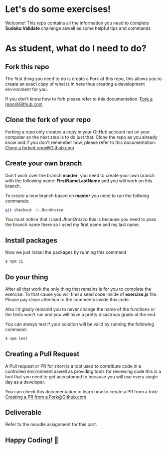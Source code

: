 # Let's do some exercises!

Welcome! This repo contains all the information you need to complete **Sudoku Validate** challenge aswell as some helpful tips and commands

# As student, what do I need to do?

## Fork this repo
The first thing you need to do is create a Fork of this repo, this allows you to create an exact copy of what is in here thus creating a development environment for you.

If you don't know how to fork please refer to this documentation: [Fork a repo@Github.com](https://docs.github.com/es/get-started/quickstart/fork-a-repo)

## Clone the fork of your repo
Forking a repo only creates a copy in your GitHub account not on your computer so the next step is to do just that.
Clone the repo as you already know and if you don't remember how, please refer to this documentation: [Clone a forked repo@Github.com](https://docs.github.com/es/get-started/quickstart/fork-a-repo#cloning-your-forked-repository)

## Create your own branch
Don't work over the branch __master__, you need to create your own branch with the following name: __FirstNameLastName__ and you will work on this branch.

To create a new branch based on __master__ you need to run the follwing commands:

```bash
git checkout -b JhonOrozco
```

You must notice that I used *JhonOrozco* this is because you need to pass the branch name there so I used my first name and my last name.


## Install packages
Now we just install the packages by running this command 
```bash
$ npm ci
```



## Do your thing
After all that work the only thing that remains is for you to complete the exercise. To that cause you will find a seed code inside of __exercise.js__ file. Please pay close attention to the comments inside this code.

Also I'd gladly remaind you to never change the name of the functions or the tests won't run and you will have a pretty disastrous grade at the end.

You can always test if your solution will be valid by running the following command:
```bash
$ npm test
```

## Creating a Pull Request
A Pull request or PR for short is a tool used to contribute code in a controlled environment aswell as providing tools for reviewing code this is a tool that you need to get accustomed to because you will use every single day as a developer.

You can check this documentation to learn how to create a PR from a fork: [Creating a PR from a Fork@Github.com](https://docs.github.com/en/pull-requests/collaborating-with-pull-requests/proposing-changes-to-your-work-with-pull-requests/creating-a-pull-request-from-a-fork)

## Deliverable
Refer to the moodle assignment for this part.

## Happy Coding! :school: